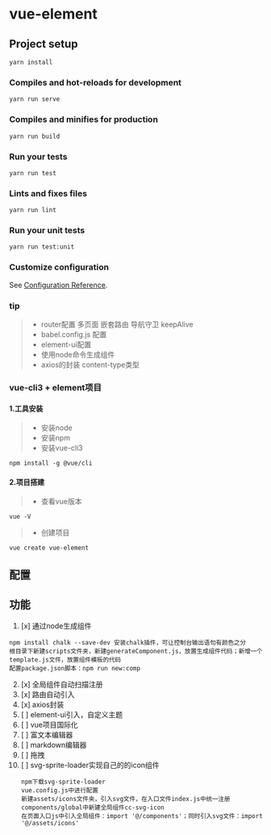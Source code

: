 # vue-element

## Project setup
```
yarn install
```

### Compiles and hot-reloads for development
```
yarn run serve
```

### Compiles and minifies for production
```
yarn run build
```

### Run your tests
```
yarn run test
```

### Lints and fixes files
```
yarn run lint
```

### Run your unit tests
```
yarn run test:unit
```

### Customize configuration
See [Configuration Reference](https://cli.vuejs.org/config/).

### tip
> * router配置 多页面 嵌套路由 导航守卫 keepAlive
> * babel.config.js 配置
> * element-ui配置
> * 使用node命令生成组件
> * axios的封装  content-type类型

### vue-cli3 + element项目
#### 1.工具安装
> * 安装node
> * 安装npm
> * 安装vue-cli3
```
npm install -g @vue/cli
```
#### 2.项目搭建
> * 查看vue版本
```
vue -V
```
> * 创建项目
```
vue create vue-element
```
## 配置

## 功能
1. [x] 通过node生成组件
```
npm install chalk --save-dev 安装chalk插件，可让控制台输出语句有颜色之分
根目录下新建scripts文件夹，新建generateComponent.js，放置生成组件代码；新增一个template.js文件，放置组件模板的代码
配置package.json脚本：npm run new:comp
```
2. [x] 全局组件自动扫描注册
3. [x] 路由自动引入
4. [x] axios封装
5. [ ] element-ui引入，自定义主题
6. [ ] vue项目国际化
7. [ ] 富文本编辑器
8. [ ] markdown编辑器
9. [ ] 拖拽
10. [ ] svg-sprite-loader实现自己的的icon组件
    ```
    npm下载svg-sprite-loader
    vue.config.js中进行配置
    新建assets/icons文件夹，引入svg文件，在入口文件index.js中统一注册
    components/global中新建全局组件cc-svg-icon
    在页面入口js中引入全局组件：import '@/components'；同时引入svg文件：import '@/assets/icons'
    ```

